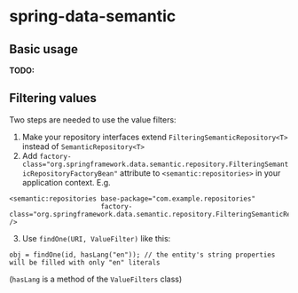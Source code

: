 spring-data-semantic
====================

Basic usage
-----------
**TODO:**

Filtering values
----------------
Two steps are needed to use the value filters:

1. Make your repository interfaces extend `FilteringSemanticRepository<T>` instead of `SemanticRepository<T>`
2. Add `factory-class="org.springframework.data.semantic.repository.FilteringSemanticRepositoryFactoryBean"` attribute to `<semantic:repositories>` in your
application context. E.g.
```
<semantic:repositories base-package="com.example.repositories"
                       factory-class="org.springframework.data.semantic.repository.FilteringSemanticRepositoryFactoryBean" />
```
3. Use `findOne(URI, ValueFilter)` like this:
```
obj = findOne(id, hasLang("en")); // the entity's string properties will be filled with only "en" literals
```
(`hasLang` is a method of the `ValueFilters` class)
